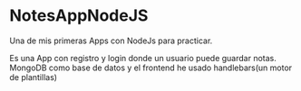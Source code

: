 # NotesAppNodeJS

Una de mis primeras Apps con NodeJs para practicar.

Es una App con registro y login donde un usuario puede guardar notas. 
MongoDB como base de datos y el frontend he usado handlebars(un motor de plantillas)
